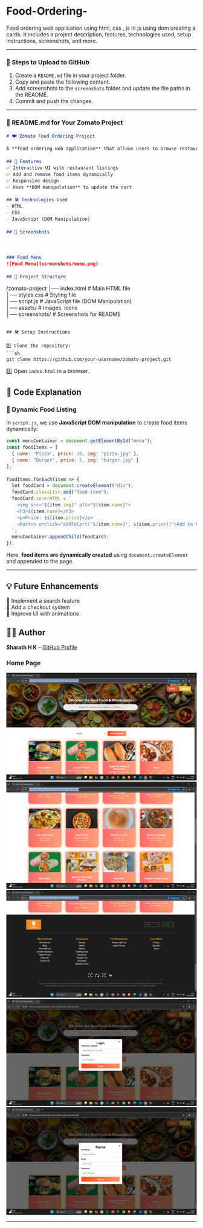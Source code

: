 # Food-Ordering-
Food ordering web application using html, css , js In js using  dom  creating a cards.
It includes a project description, features, technologies used, setup instructions, screenshots, and more.  

---

### **📌 Steps to Upload to GitHub**  
1. Create a `README.md` file in your project folder.
2. Copy and paste the following content.
3. Add screenshots to the `screenshots` folder and update the file paths in the README.
4. Commit and push the changes.

---

### **📄 README.md for Your Zomato Project**  

```md
# 🍽️ Zomato Food Ordering Project  

A **food ordering web application** that allows users to browse restaurants, view menu items, and add food to their cart. This project is built using **JavaScript (DOM manipulation)** and features **dynamic UI elements using cards**.

## 🚀 Features  
✅ Interactive UI with restaurant listings  
✅ Add and remove food items dynamically  
✅ Responsive design  
✅ Uses **DOM manipulation** to update the cart  

## 🛠️ Technologies Used  
- HTML  
- CSS  
- JavaScript (DOM Manipulation)  

## 📸 Screenshots  



### Food Menu  
![Food Menu](screenshots/menu.png)  

## 📂 Project Structure  

```
/zomato-project
│── index.html        # Main HTML file  
│── styles.css        # Styling file  
│── script.js         # JavaScript file (DOM Manipulation)  
│── assets/           # Images, icons  
│── screenshots/      # Screenshots for README  
```

## 🛠️ Setup Instructions  

1️⃣ Clone the repository:  
```sh
git clone https://github.com/your-username/zomato-project.git
```  

2️⃣ Open `index.html` in a browser.  

## 📜 Code Explanation  

### **📌 Dynamic Food Listing**
In `script.js`, we use **JavaScript DOM manipulation** to create food items dynamically:  
```js
const menuContainer = document.getElementById("menu");
const foodItems = [
  { name: "Pizza", price: 10, img: "pizza.jpg" },
  { name: "Burger", price: 5, img: "burger.jpg" }
];

foodItems.forEach(item => {
  let foodCard = document.createElement("div");
  foodCard.classList.add("food-item");
  foodCard.innerHTML = `
    <img src="${item.img}" alt="${item.name}">
    <h3>${item.name}</h3>
    <p>Price: $${item.price}</p>
    <button onclick="addToCart('${item.name}', ${item.price})">Add to Cart</button>
  `;
  menuContainer.appendChild(foodCard);
});
```
Here, **food items are dynamically created** using `document.createElement` and appended to the page.

---

## 💡 Future Enhancements  
🔹 Implement a search feature  
🔹 Add a checkout system  
🔹 Improve UI with animations  

## 👨‍💻 Author  
**Sharath H K** – [GitHub Profile](https://github.com/Sharathhk122)
### Home Page  
![Home Page](https://github.com/Sharathhk122/Food-Ordering-/blob/main/Screenshot%20(977).png)
![cards Page](https://github.com/Sharathhk122/Food-Ordering-/blob/main/Screenshot%20(978).png)
![Fotter Page](https://github.com/Sharathhk122/Food-Ordering-/blob/main/Screenshot%20(979).png)
![login Page](https://github.com/Sharathhk122/Food-Ordering-/blob/main/Screenshot%20(980).png)
![signup Page](https://github.com/Sharathhk122/Food-Ordering-/blob/main/Screenshot%20(981).png)    

---

